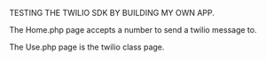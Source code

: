 TESTING THE TWILIO SDK BY BUILDING MY OWN APP.

The Home.php page accepts a number to send a twilio message to.

The Use.php page is the twilio class page.



